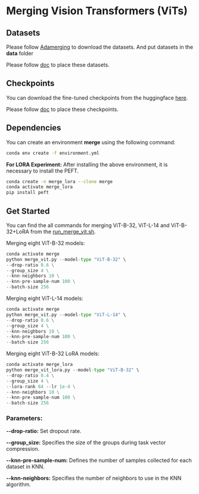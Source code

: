 # Merging Vision Transformers (ViTs)

## Datasets
Please follow [Adamerging](https://github.com/EnnengYang/AdaMerging?tab=readme-ov-file#datasets) to download the datasets. And put datasets in the **data** folder

Please follow [doc](./data/README.md) to place these datasets.

## Checkpoints
You can download the fine-tuned checkpoints from the huggingface [here](https://huggingface.co/lfy-hg/ViTs-on-multi-dataset).

Please follow [doc](./ckpts/README.md) to place these checkpoints.

## Dependencies

You can create an environment **merge** using the following command:

```bash
conda env create -f environment.yml
```

**For LORA Experiment:**
After installing the above environment, it is necessary to install the PEFT.
```bash
conda create -n merge_lora --clone merge
conda activate merge_lora
pip install peft
```

## Get Started
You can find the all commands for merging ViT-B-32, ViT-L-14 and ViT-B-32+LoRA from the [run_merge_vit.sh](./run_merge_vit.sh).

Merging eight ViT-B-32 models:
```python
conda activate merge
python merge_vit.py --model-type "ViT-B-32" \
--drop-ratio 0.6 \
--group_size 4 \
--knn-neighbors 10 \
--knn-pre-sample-num 100 \
--batch-size 256
```
Merging eight ViT-L-14 models:
```python
conda activate merge
python merge_vit.py --model-type "ViT-L-14" \
--drop-ratio 0.6 \
--group_size 4 \
--knn-neighbors 10 \
--knn-pre-sample-num 100 \
--batch-size 256
```
Merging eight ViT-B-32 LoRA models:
```python
conda activate merge_lora
python merge_vit_lora.py --model-type "ViT-B-32" \
--drop-ratio 0.4 \
--group_size 4 \
--lora-rank 64 --lr 1e-4 \
--knn-neighbors 10 \
--knn-pre-sample-num 100 \
--batch-size 256
```

### Parameters:

**--drop-ratio:** Set dropout rate.

**--group_size:** Specifies the size of the groups during task vector compression.

**--knn-pre-sample-num:** Defines the number of samples collected for each dataset in KNN.

**--knn-neighbors:** Specifies the number of neighbors to use in the KNN algorithm.





